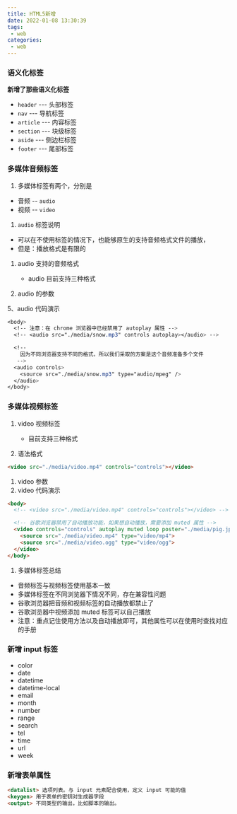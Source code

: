```yaml
---
title: HTML5新增
date: 2022-01-08 13:30:39
tags:
 - web
categories:
 - web
---
```


### 语义化标签

**新增了那些语义化标签**

* `header`   ---  头部标签
* `nav`        ---  导航标签
* `article` ---   内容标签
* `section` ---   块级标签
* `aside`     ---   侧边栏标签
* `footer`   ---   尾部标签

### 多媒体音频标签

1. 多媒体标签有两个，分别是

* 音频  -- `audio`
* 视频  -- `video`

1. `audio` 标签说明

* 可以在不使用标签的情况下，也能够原生的支持音频格式文件的播放，
* 但是：播放格式是有限的

1. audio 支持的音频格式

   * audio 目前支持三种格式

2. audio 的参数  

5、audio 代码演示

```css
<body>
  <!-- 注意：在 chrome 浏览器中已经禁用了 autoplay 属性 -->
  <!-- <audio src="./media/snow.mp3" controls autoplay></audio> -->

  <!-- 
    因为不同浏览器支持不同的格式，所以我们采取的方案是这个音频准备多个文件
   -->
  <audio controls>
    <source src="./media/snow.mp3" type="audio/mpeg" />
  </audio>
</body>
```

### 多媒体视频标签

1. video 视频标签

   * 目前支持三种格式
     

2. 语法格式

```html
<video src="./media/video.mp4" controls="controls"></video>
```

1. video 参数  
2. video 代码演示

```html
<body>
  <!-- <video src="./media/video.mp4" controls="controls"></video> -->

  <!-- 谷歌浏览器禁用了自动播放功能，如果想自动播放，需要添加 muted 属性 -->
  <video controls="controls" autoplay muted loop poster="./media/pig.jpg">
    <source src="./media/video.mp4" type="video/mp4">
    <source src="./media/video.ogg" type="video/ogg">
  </video>
</body>
```

1. 多媒体标签总结

* 音频标签与视频标签使用基本一致
* 多媒体标签在不同浏览器下情况不同，存在兼容性问题
* 谷歌浏览器把音频和视频标签的自动播放都禁止了
* 谷歌浏览器中视频添加 muted 标签可以自己播放
* 注意：重点记住使用方法以及自动播放即可，其他属性可以在使用时查找对应的手册

### 新增 input 标签

- color
- date
- datetime
- datetime-local
- email
- month
- number
- range
- search
- tel
- time
- url
- week

### 新增表单属性

```html
<datalist> 选项列表。与 input 元素配合使用，定义 input 可能的值
<keygen> 用于表单的密钥对生成器字段
<output> 不同类型的输出，比如脚本的输出。
```

